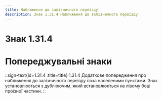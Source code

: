 ```yaml
---
title: Наближення до залізничного переїзду
description: Знак 1.31.4 Наближення до залізничного переїзду
---
```

# Знак 1.31.4
# Попереджувальні знаки
::sign-text{id=1.31.4 :title=title}
1.31.4 Додаткове попередження про наближення до залізничного переїзду поза населеними пунктами.
Знак установлюється з дублюючим, який встановлюється на лівому боці проїзної частини.
::
